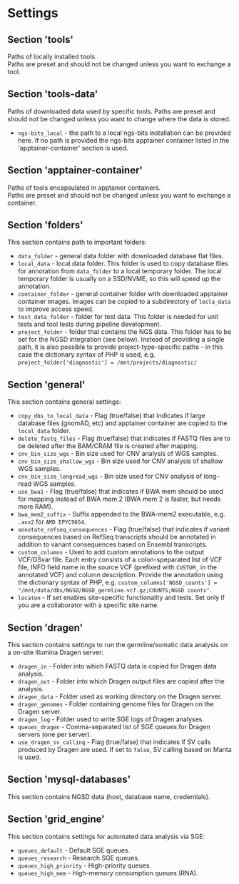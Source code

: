 # Settings

## Section 'tools'

Paths of locally installed tools.  
Paths are preset and should not be changed unless you want to exchange a tool.

## Section 'tools-data'

Paths of downloaded data used by specific tools.
Paths are preset and should not be changed unless you want to change where the data is stored.
* `ngs-bits_local` - the path to a local ngs-bits installation can be provided here. If no path is provided the ngs-bits apptainer container listed in the 'apptainer-container' section is used.

## Section 'apptainer-container'

Paths of tools encapsulated in apptainer containers.  
Paths are preset and should not be changed unless you want to exchange a container.

## Section 'folders'

This section contains path to important folders:

* `data_folder` - general data folder with downloaded database flat files.
* `local_data` - local data folder. This folder is used to copy database files for annotation from `data_folder` to a local temporary folder. The local temporary folder is usually on a SSD/NVME, so this will speed up the annotation.
* `container_folder` - general container folder with downloaded apptainer container images. Images can be copied to a subdirectory of `locla_data` to improve access speed.
* `test_data_folder` - folder for test data. This folder is needed for unit tests and tool tests during pipeline development.
* `project_folder` - folder that contains the NGS data. This folder has to be set for the NGSD integration (see below). Instead of providing a single path, it is also possible to provide project-type-specific paths - in this case the dictionary syntax of PHP is used, e.g. `project_folder['diagnostic'] = /mnt/projects/diagnostic/`

## Section 'general'

This section contains general settings:

* `copy_dbs_to_local_data` - Flag (true/false) that indicates if large database files (gnomAD, etc) and apptainer container are copied to the `local_data` folder.
* `delete_fastq_files` - Flag (true/false) that indicates if FASTQ files are to be deleted after the BAM/CRAM file is created after mapping.
* `cnv_bin_size_wgs` - Bin size used for CNV analysis of WGS samples.
* `cnv_bin_size_shallow_wgs` - Bin size used for CNV analysis of shallow WGS samples.
* `cnv_bin_size_longread_wgs` - Bin size used for CNV analysis of long-read WGS samples.
* `use_bwa1` - Flag (true/false) that indicates if BWA mem should be used for mapping instead of BWA mem 2 (BWA mem 2 is faster, but needs more RAM).
* `bwa_mem2_suffix` - Suffix appended to the BWA-mem2 executable, e.g. `.avx2` for `AMD EPYC9654`.
* `annotate_refseq_consequences` - Flag (true/false) that indicates if variant consequences based on RefSeq transcripts should be annotated in addition to variant consequences based on Ensembl transcripts.
* `custom_columns` - Used to add custom annotations to the output VCF/GSvar file. Each entry consists of a colon-speparated list of VCF file, INFO field name in the source VCF (prefixed with `CUSTOM_` in the annotated VCF) and column description. Provide the annotation using the dictionary syntax of PHP, e.g. `custom_columns['NGSD_counts'] = "/mnt/data/dbs/NGSD/NGSD_germline.vcf.gz;COUNTS;NGSD counts"`.
* `locaton` - If set enables site-specific functionality and tests. Set only if you are a collaborator with a specific site name.

## Section 'dragen'

This section contains settings to run the germline/somatic data analysis on a on-site Illumina Dragen server:

* `dragen_in` - Folder into which FASTQ data is copied for Dragen data analysis.
* `dragen_out` - Folder into which Dragen output files are copied after the analysis.
* `dragen_data` - Folder used as working directory on the Dragen server.
* `dragen_genomes` - Folder containing genome files for Dragen on the Dragen server.
* `dragen_log` - Folder used to write SGE logs of Dragen analyses.
* `queues_dragen` - Comma-separated list of SGE queues for Dragen servers (one per server).
* `use_dragen_sv_calling` - Flag (true/false) that indicates if SV calls produced by Dragen are used. If set to `false`, SV calling based on Manta is used. 

## Section 'mysql-databases'

This section contains NGSD data (host, database name, credentials).

## Section 'grid_engine'

This section contains settings for automated data analysis via SGE:

* `queues_default` - Default SGE queues.
* `queues_research` - Research SGE queues.
* `queues_high_priority` - High-priority queues.
* `queues_high_mem` - High-memory consumption queues (RNA).
